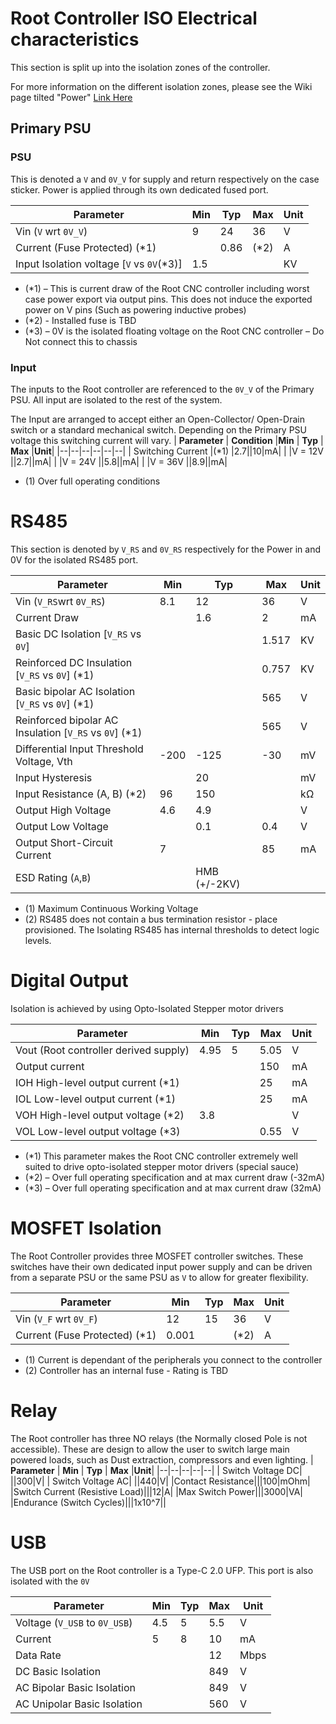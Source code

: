 # Root Controller ISO Electrical characteristics
This section is split up into the isolation zones of the controller.

For more information on the different isolation zones, please see the Wiki page tilted "Power" [Link Here](https://wiki.rootcnc.com/en/RootControllerPower)

## Primary PSU
### PSU
This is denoted a `V` and `0V_V` for supply and return respectively on the case sticker.
Power is applied through its own dedicated fused port. 

| **Parameter** | **Min** | **Typ** | **Max** |**Unit**|
|--|--|--|--|--|
| Vin (`V` wrt `0V_V`) | 9 |24|36|V|
|Current (Fuse Protected) (*1)|  |0.86|(*2)|A|
|Input Isolation voltage  [`V` vs `0V`(*3)]| 1.5 |||KV
-   (*1) – This is current draw of the Root CNC controller including worst case power export via output pins. This does not induce the exported power on V pins (Such as powering inductive probes)
- (*2) - Installed fuse is TBD
-  (*3) – 0V is the isolated floating voltage on the Root CNC controller – Do Not connect this to chassis

### Input
The inputs to the Root controller are referenced to the `0V_V` of the Primary PSU. All input are isolated to the rest of the system.

The Input are arranged to accept either an Open-Collector/ Open-Drain switch or a standard mechanical switch. Depending on the Primary PSU voltage this switching current will vary. 
| **Parameter** | **Condition** |**Min** | **Typ** | **Max** |**Unit**|
|--|--|--|--|--|--|
| Switching Current |(*1) |2.7||10|mA|
| |V = 12V ||2.7||mA|
|  |V = 24V ||5.8||mA|
|  |V = 36V ||8.9||mA|

* (1) Over full operating conditions 
# RS485 
This section is denoted by `V_RS` and `0V_RS` respectively for the Power in and 0V for the isolated RS485 port. 

| **Parameter** | **Min** | **Typ** | **Max** |**Unit**|
|--|--|--|--|--|
| Vin (`V_RS`wrt `0V_RS`) | 8.1 |12|36|V|
|Current Draw |  |1.6|2|mA|
|Basic DC Isolation  [`V_RS` vs `0V`]| ||1.517|KV
|Reinforced DC Insulation  [`V_RS` vs `0V`] (*1)| ||0.757|KV
|Basic bipolar AC Isolation  [`V_RS` vs `0V`] (*1)| ||565|V
|Reinforced bipolar AC Insulation  [`V_RS` vs `0V`] (*1)| ||565|V
|Differential Input Threshold Voltage, Vth|-200 |-125|-30|mV
|Input Hysteresis|| 20|| mV
|Input Resistance (A, B) (*2) |96 |150|| kΩ
|Output High Voltage|4.6|4.9||V
|Output Low Voltage||0.1|0.4|V
|Output Short-Circuit Current| 7| |85| mA
|ESD Rating (`A`,`B`)||HMB (+/-2KV)

* (1) Maximum Continuous Working Voltage
* (2) RS485 does not contain a bus termination resistor - place provisioned. The Isolating RS485 has internal thresholds to detect logic levels. 

# Digital Output
Isolation is achieved by using Opto-Isolated Stepper motor drivers

|**Parameter**|**Min**|**Typ**|**Max**|**Unit**|
|--|--|--|--|--|
|Vout (Root controller derived supply)|4.95|5|5.05|V
|Output current|||150|mA
|IOH High-level output current (*1)|||25|mA
|IOL Low-level output current (*1)|||25|mA
|VOH High-level output voltage (*2)|3.8|||V
|VOL Low-level output voltage (*3)|||0.55|V

-   (*1) This parameter makes the Root CNC controller extremely well suited to drive opto-isolated stepper motor drivers (special sauce)
-   (*2) – Over full operating specification and at max current draw (-32mA)
-   (*3) – Over full operating specification and at max current draw (32mA)

# MOSFET Isolation
The Root Controller provides three MOSFET controller switches. These switches have their own dedicated input power supply and can be driven from a separate PSU or the same PSU as `V` to allow for greater flexibility.

| **Parameter** | **Min** | **Typ** | **Max** |**Unit**|
|--|--|--|--|--|
| Vin (`V_F` wrt `0V_F`) | 12|15|36|V|
|Current (Fuse Protected) (*1)|0.001  ||(*2)|A|
* (1) Current is dependant of the peripherals you connect to the controller
* (2) Controller has an internal fuse - Rating is TBD

# Relay 
The Root controller has three NO relays (the Normally closed Pole is not accessible). These are design to allow the user to switch large main powered loads, such as Dust extraction, compressors and even lighting.
| **Parameter** | **Min** | **Typ** | **Max** |**Unit**|
|--|--|--|--|--|
| Switch Voltage DC| ||300|V|
| Switch Voltage AC| ||440|V|
|Contact Resistance|||100|mOhm|
|Switch Current (Resistive Load)|||12|A|
|Max Switch Power|||3000|VA|
|Endurance (Switch Cycles)|||1x10^7||

# USB
The USB port on the Root controller is a Type-C 2.0 UFP. This port is also isolated with the `0V`

| **Parameter** | **Min** | **Typ** | **Max** |**Unit**|
|--|--|--|--|--|
| Voltage (`V_USB` to `0V_USB`) |4.5 |5|5.5|V|
| Current| 5|8|10|mA|
| Data Rate| ||12|Mbps|
|DC Basic Isolation  |||849|V|
|AC Bipolar Basic Isolation  |||849|V|
|AC Unipolar Basic Isolation  |||560|V|